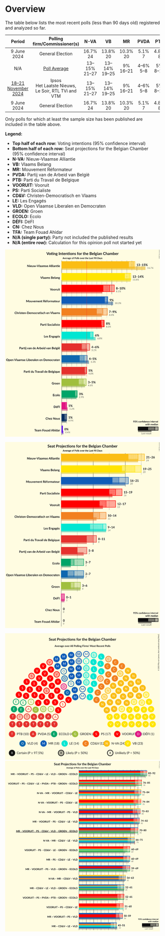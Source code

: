 # Overview

The table below lists the most recent polls (less than 90 days old) registered and analyzed so far.

| Period     | Polling firm/Commissioner(s) | N-VA | VB | MR | PVDA | PTB | VOORUIT | PS | CD&V | LE | VLD | GROEN | ECOLO | DÉFI | CN | TFA |
|:----------:|:----------------------------:|:--:|:--:|:--:|:--:|:--:|:--:|:--:|:--:|:--:|:--:|:--:|:--:|:--:|:--:|:--:|
| 9 June 2024 | General Election | 16.7% <br> 24 | 13.8% <br> 20 | 10.3% <br> 20 | 5.1% <br> 7 | 4.8% <br> 8 | 8.1% <br> 13 | 8.0% <br> 16 | 8.0% <br> 11 | 6.8% <br> 14 | 5.4% <br> 7 | 4.6% <br> 6 | 2.9% <br> 3 | 1.2% <br> 1 | 0.9% <br> 0 | 0.4% <br> 0 |
| N/A | [Poll Average](average.html) | 13–15% <br> 21–27 | 13–14% <br> 19–25 | 9% <br> 16–21 | 4–6% <br> 5–8 | 5% <br> 8–11 | 8–10% <br> 12–17 | 8% <br> 15–19 | 7–9% <br> 10–14 | 6% <br> 9–14 | 4–5% <br> 2–7 | 3–5% <br> 3–6 | 3% <br> 3–7 | 1% <br> 0–1 | 1% <br> 0 | 0% <br> 0 |
| [18–21 November 2024](2024-11-21-Ipsos.html) | Ipsos <br> Het Laatste Nieuws, Le Soir, RTL TVi and VTM | 13–15% <br> 21–27 | 13–14% <br> 19–25 | 9% <br> 16–21 | 4–6% <br> 5–8 | 5% <br> 8–11 | 8–10% <br> 12–17 | 8% <br> 15–19 | 7–9% <br> 10–14 | 6% <br> 9–14 | 4–5% <br> 2–7 | 3–5% <br> 3–6 | 3% <br> 3–7 | 1% <br> 0–1 | 1% <br> 0 | 0% <br> 0 |
| 9 June 2024 | General Election | 16.7% <br> 24 | 13.8% <br> 20 | 10.3% <br> 20 | 5.1% <br> 7 | 4.8% <br> 8 | 8.1% <br> 13 | 8.0% <br> 16 | 8.0% <br> 11 | 6.8% <br> 14 | 5.4% <br> 7 | 4.6% <br> 6 | 2.9% <br> 3 | 1.2% <br> 1 | 0.9% <br> 0 | 0.4% <br> 0 |

Only polls for which at least the sample size has been published are included in the table above.

**Legend:**
+ **Top half of each row:** Voting intentions (95% confidence interval)
+ **Bottom half of each row:** Seat projections for the Belgian Chamber (95% confidence interval)
+ **N-VA:** Nieuw-Vlaamse Alliantie
+ **VB:** Vlaams Belang
+ **MR:** Mouvement Réformateur
+ **PVDA:** Partij van de Arbeid van België
+ **PTB:** Parti du Travail de Belgique
+ **VOORUIT:** Vooruit
+ **PS:** Parti Socialiste
+ **CD&V:** Christen-Democratisch en Vlaams
+ **LE:** Les Engagés
+ **VLD:** Open Vlaamse Liberalen en Democraten
+ **GROEN:** Groen
+ **ECOLO:** Ecolo
+ **DÉFI:** DéFI
+ **CN:** Chez Nous
+ **TFA:** Team Fouad Ahidar
+ **N/A (single party):** Party not included the published results
+ **N/A (entire row):** Calculation for this opinion poll not started yet


![Graph with voting intentions not yet produced](average.png "Voting Intentions")

![Graph with seats not yet produced](average-seats.png "Seats")

![Graph with seating plan not yet produced](average-seating-plan.png "Seating Plan")
![Graph with coalitions seats not yet produced](average-coalitions-seats.png "Coalitions Seats")

